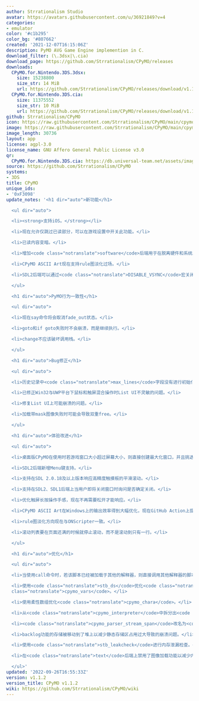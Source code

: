 ```yaml
---
author: Strrationalism Studio
avatar: https://avatars.githubusercontent.com/u/36921849?v=4
categories:
- emulator
color: '#c1b295'
color_bg: '#807662'
created: '2021-12-07T16:15:06Z'
description: PyMO AVG Game Engine implemention in C.
download_filter: (\.3dsx|\.cia)
download_page: https://github.com/Strrationalism/CPyMO/releases
downloads:
  CPyMO.for.Nintendo.3DS.3dsx:
    size: 15238800
    size_str: 14 MiB
    url: https://github.com/Strrationalism/CPyMO/releases/download/v1.1.2/CPyMO.for.Nintendo.3DS.3dsx
  CPyMO.for.Nintendo.3DS.cia:
    size: 11375552
    size_str: 10 MiB
    url: https://github.com/Strrationalism/CPyMO/releases/download/v1.1.2/CPyMO.for.Nintendo.3DS.cia
github: Strrationalism/CPyMO
icon: https://raw.githubusercontent.com/Strrationalism/CPyMO/main/cpymo-backends/3ds/icon.png
image: https://raw.githubusercontent.com/Strrationalism/CPyMO/main/cpymo-backends/3ds/banner.png
image_length: 30736
layout: app
license: agpl-3.0
license_name: GNU Affero General Public License v3.0
qr:
  CPyMO.for.Nintendo.3DS.cia: https://db.universal-team.net/assets/images/qr/cpymo-for-nintendo-3ds-cia.png
source: https://github.com/Strrationalism/CPyMO
systems:
- 3DS
title: CPyMO
unique_ids:
- '0xF3098'
update_notes: '<h1 dir="auto">新功能</h1>

  <ul dir="auto">

  <li><strong>支持iOS。</strong></li>

  <li>现在允许仅跳过已读部分，可以在游戏设置中开关此功能。</li>

  <li>已读内容变暗。</li>

  <li>增加<code class="notranslate">software</code>后端用于在脱离硬件和系统API的情况下进行软件渲染，将输出RGB帧缓冲。</li>

  <li>CPyMO ASCII Art现在支持rule图淡化过场。</li>

  <li>SDL2后端可以通过<code class="notranslate">DISABLE_VSYNC</code>宏关闭垂直同步以提升快进速度。</li>

  </ul>

  <h1 dir="auto">PyMO行为一致性</h1>

  <ul dir="auto">

  <li>现在say命令将会取消fade_out状态。</li>

  <li>goto和if goto失败时不会崩溃，而是继续执行。</li>

  <li>change不应该破坏调用栈。</li>

  </ul>

  <h1 dir="auto">Bug修正</h1>

  <ul dir="auto">

  <li>历史记录中<code class="notranslate">max_lines</code>字段没有进行初始化。</li>

  <li>已修正Win32与UWP平台下鼠标和触屏混合操作时List UI不灵敏的问题。</li>

  <li>修复List UI上可能崩溃的问题。</li>

  <li>加载带mask图像失败时可能会导致双重free。</li>

  </ul>

  <h1 dir="auto">体验改进</h1>

  <ul dir="auto">

  <li>桌面版CPyMO在使用时若游戏窗口大小超过屏幕大小，则直接创建最大化窗口，并且挑选一个合适的窗口大小。</li>

  <li>SDL2后端新增Menu键支持。</li>

  <li>支持在SDL 2.0.18及以上版本响应高精度触摸板的平滑滚动。</li>

  <li>支持在SDL2、SDL1后端上当用户即将关闭窗口时询问是否确定关闭。</li>

  <li>优化触屏长按操作手感，现在不再需要松开才能响应。</li>

  <li>CPyMO ASCII Art在Windows上的输出效率得到大幅优化，现在GitHub Action上提供Windows版CPyMO ASCII Art的二进制文件。</li>

  <li>rule图淡化方向现在与ONScripter一致。</li>

  <li>滚动列表要在页面还满的时候就停止滚动，而不是滚动到只有一行。</li>

  </ul>

  <h1 dir="auto">优化</h1>

  <ul dir="auto">

  <li>当使用call命令时，若该脚本已经被加载于其他的解释器，则直接调用其他解释器的脚本，而不是重新加载。</li>

  <li>使用<code class="notranslate">stb_ds</code>优化<code class="notranslate">cpymo_hash_flags</code>和<code
  class="notranslate">cpymo_vars</code>。</li>

  <li>使用柔性数组优化<code class="notranslate">cpymo_chara</code>。</li>

  <li>从<code class="notranslate">cpymo_interpreter</code>中拆分出<code class="notranslate">cpymo_script</code>。</li>

  <li><code class="notranslate">cpymo_parser_stream_span</code>改名为<code class="notranslate">cpymo_str</code>。</li>

  <li>backlog功能的存储被移动到了堆上以减少静态存储区占用过大导致的崩溃问题。</li>

  <li>使用<code class="notranslate">stb_leakcheck</code>进行内存泄漏检查。</li>

  <li>在<code class="notranslate">text</code>后端上禁用了图像加载功能以减少内存占用。</li>

  </ul>'
updated: '2022-09-26T16:55:33Z'
version: v1.1.2
version_title: CPyMO v1.1.2
wiki: https://github.com/Strrationalism/CPyMO/wiki
---
```

